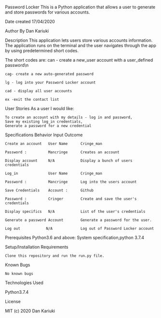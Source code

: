 Password Locker
    This is a Python application that allows a user to generate and store passwords for various accounts.
    
Date created
    17/04/2020

Author
    By Dan Kariuki
    
Description
    This application lets users store various accounts information. The application runs on the terminal and the user navigates through     the app by using predetermined short codes.

The short codes are:
    can - create a new_user account with a user_defined password\n

    cag- create a new auto-generated password

    lg - log into your Password Locker account

    cad - display all user accounts

    ex -exit the contact list

User Stories
    As a user I would like:

    To create an account with my details - log in and password,
    Save my existing log_in credentials,
    Generate a password for a new credential

Specifications
        Behavior	        Input	         Outcome
    
    Create an account	User Name      Cringe_man
    
    Password :          Mancringe	   Creates an account
    
    Display account	    N/A	           Display a bunch of users credentials
    
    Log_in              User Name      Cringe_man
    
    Password :          Mancringe	   Log into the users account
    
    Save Credentials	Account :      Github
    
    Password :          Cringer        Create and save the user's credentials
    
    Display specifics	N/A	           List of the user's credentials
    
    Generate a password Account        Generate a password for the user.
  
    Log out	           N/A	           Log out of Password Locker account

Prerequisites
    Python3.6 and above: System specification,python 3.7.4

Setup/Installation Requirements

    Clone this repository and run the run.py file.

Known Bugs

    No known bugs

Technologies Used

Python3.7.4

License

MIT (c) 2020 Dan Kariuki

